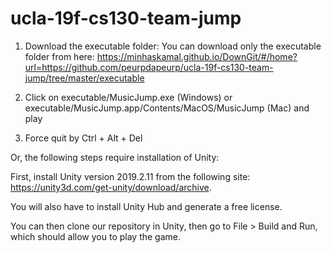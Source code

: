 # ucla-19f-cs130-team-jump

1. Download the executable folder:
You can download only the executable folder from here: https://minhaskamal.github.io/DownGit/#/home?url=https://github.com/peurpdapeurp/ucla-19f-cs130-team-jump/tree/master/executable

2. Click on executable/MusicJump.exe (Windows) or executable/MusicJump.app/Contents/MacOS/MusicJump (Mac) and play

3. Force quit by Ctrl + Alt + Del

Or, the following steps require installation of Unity:

First, install Unity version 2019.2.11 from the following site: https://unity3d.com/get-unity/download/archive.

You will also have to install Unity Hub and generate a free license.

You can then clone our repository in Unity, then go to File > Build and Run, which should allow you to play the game.
